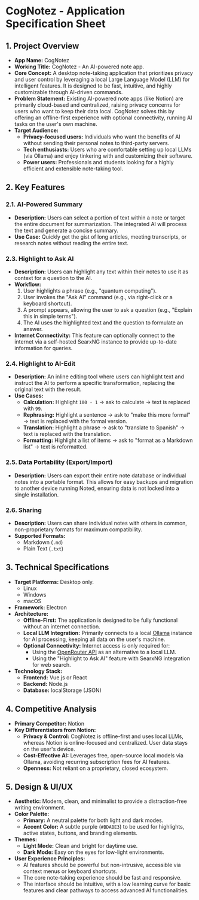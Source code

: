 # CogNotez - Application Specification Sheet

## 1. Project Overview

* **App Name:** CogNotez
* **Working Title:** CogNotez - An AI-powered note app.
* **Core Concept:** A desktop note-taking application that prioritizes privacy and user control by leveraging a local Large Language Model (LLM) for intelligent features. It is designed to be fast, intuitive, and highly customizable through AI-driven commands.
* **Problem Statement:** Existing AI-powered note apps (like Notion) are primarily cloud-based and centralized, raising privacy concerns for users who want to keep their data local. CogNotez solves this by offering an offline-first experience with optional connectivity, running AI tasks on the user's own machine.
* **Target Audience:**
    * **Privacy-focused users:** Individuals who want the benefits of AI without sending their personal notes to third-party servers.
    * **Tech enthusiasts:** Users who are comfortable setting up local LLMs (via Ollama) and enjoy tinkering with and customizing their software.
    * **Power users:** Professionals and students looking for a highly efficient and extensible note-taking tool.

## 2. Key Features

### 2.1. AI-Powered Summary
* **Description:** Users can select a portion of text within a note or target the entire document for summarization. The integrated AI will process the text and generate a concise summary.
* **Use Case:** Quickly get the gist of long articles, meeting transcripts, or research notes without reading the entire text.


### 2.3. Highlight to Ask AI
* **Description:** Users can highlight any text within their notes to use it as context for a question to the AI.
* **Workflow:**
    1.  User highlights a phrase (e.g., "quantum computing").
    2.  User invokes the "Ask AI" command (e.g., via right-click or a keyboard shortcut).
    3.  A prompt appears, allowing the user to ask a question (e.g., "Explain this in simple terms").
    4.  The AI uses the highlighted text and the question to formulate an answer.
* **Internet Connectivity:** This feature can optionally connect to the internet via a self-hosted SearxNG instance to provide up-to-date information for queries.

### 2.4. Highlight to AI-Edit
* **Description:** An inline editing tool where users can highlight text and instruct the AI to perform a specific transformation, replacing the original text with the result.
* **Use Cases:**
    * **Calculation:** Highlight `100 - 1` -> ask to calculate -> text is replaced with `99`.
    * **Rephrasing:** Highlight a sentence -> ask to "make this more formal" -> text is replaced with the formal version.
    * **Translation:** Highlight a phrase -> ask to "translate to Spanish" -> text is replaced with the translation.
    * **Formatting:** Highlight a list of items -> ask to "format as a Markdown list" -> text is reformatted.

### 2.5. Data Portability (Export/Import)
* **Description:** Users can export their entire note database or individual notes into a portable format. This allows for easy backups and migration to another device running Noted, ensuring data is not locked into a single installation.

### 2.6. Sharing
* **Description:** Users can share individual notes with others in common, non-proprietary formats for maximum compatibility.
* **Supported Formats:**
    * Markdown (`.md`)
    * Plain Text (`.txt`)

## 3. Technical Specifications

* **Target Platforms:** Desktop only.
    * Linux
    * Windows
    * macOS
* **Framework:** Electron
* **Architecture:**
    * **Offline-First:** The application is designed to be fully functional without an internet connection.
    * **Local LLM Integration:** Primarily connects to a local [Ollama](https://ollama.com/) instance for AI processing, keeping all data on the user's machine.
    * **Optional Connectivity:** Internet access is only required for:
        * Using the [OpenRouter API](https://openrouter.ai/) as an alternative to a local LLM.
        * Using the "Highlight to Ask AI" feature with SearxNG integration for web search.
* **Technology Stack:**
    * **Frontend:** Vue.js or React
    * **Backend:** Node.js
    * **Database:** localStorage (JSON)

## 4. Competitive Analysis

* **Primary Competitor:** Notion
* **Key Differentiators from Notion:**
    * **Privacy & Control:** CogNotez is offline-first and uses local LLMs, whereas Notion is online-focused and centralized. User data stays on the user's device.
    * **Cost-Effective AI:** Leverages free, open-source local models via Ollama, avoiding recurring subscription fees for AI features.
    * **Openness:** Not reliant on a proprietary, closed ecosystem.

## 5. Design & UI/UX

* **Aesthetic:** Modern, clean, and minimalist to provide a distraction-free writing environment.
* **Color Palette:**
    * **Primary:** A neutral palette for both light and dark modes.
    * **Accent Color:** A subtle purple (`#BDABE3`) to be used for highlights, active states, buttons, and branding elements.
* **Themes:**
    * **Light Mode:** Clean and bright for daytime use.
    * **Dark Mode:** Easy on the eyes for low-light environments.
* **User Experience Principles:**
    * AI features should be powerful but non-intrusive, accessible via context menus or keyboard shortcuts.
    * The core note-taking experience should be fast and responsive.
    * The interface should be intuitive, with a low learning curve for basic features and clear pathways to access advanced AI functionalities.